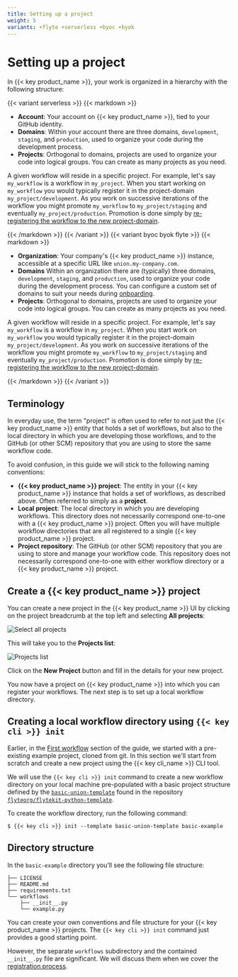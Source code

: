 ```yaml
---
title: Setting up a project
weight: 5
variants: +flyte +serverless +byoc +byok
---
```


# Setting up a project

In {{< key product_name >}}, your work is organized in a hierarchy with the following structure:

{{< variant serverless >}}
{{< markdown >}}

* **Account**: Your account on {{< key product_name >}}, tied to your GitHub identity.
* **Domains**: Within your account there are three domains, `development`, `staging`, and `production`, used to organize your code during the development process.
* **Projects**: Orthogonal to domains, projects are used to organize your code into logical groups. You can create as many projects as you need.

A given workflow will reside in a specific project. For example, let's say `my_workflow` is a workflow in `my_project`.
When you start working on `my_workflow` you would typically register it in the project-domain `my_project/development`.
As you work on successive iterations of the workflow you might promote `my_workflow` to `my_project/staging` and eventually  `my_project/production`.
Promotion is done simply by [re-registering the workflow to the new project-domain](./running-your-code).

{{< /markdown >}}
{{< /variant >}}
{{< variant byoc byok flyte >}}
{{< markdown >}}

* **Organization**: Your company's {{< key product_name >}} instance, accessible at a specific URL like `union.my-company.com`.
* **Domains** Within an organization there are (typically) three domains, `development`, `staging`, and `production`, used to organize your code during the development process.
You can configure a custom set of domains to suit your needs during [onboarding](../data-plane-setup/configuring-your-data-plane).
* **Projects**: Orthogonal to domains, projects are used to organize your code into logical groups. You can create as many projects as you need.

A given workflow will reside in a specific project. For example, let's say `my_workflow` is a workflow in `my_project`.
When you start work on `my_workflow` you would typically register it in the project-domain `my_project/development`.
As you work on successive iterations of the workflow you might promote `my_workflow` to `my_project/staging` and eventually `my_project/production`.
Promotion is done simply by [re-registering the workflow to the new project-domain](./running-your-code).

{{< /markdown >}}
{{< /variant >}}

## Terminology

In everyday use, the term "project" is often used to refer to not just the {{< key product_name >}} entity that holds a set of workflows,
but also to the local directory in which you are developing those workflows, and to the GitHub (or other SCM) repository that you are using to store the same workflow code.

To avoid confusion, in this guide we will stick to the following naming conventions:

* **{{< key product_name >}} project**: The entity in your {{< key product_name >}} instance that holds a set of workflows, as described above. Often referred to simply as a **project**.
* **Local project**: The local directory in which you are developing workflows.
  This directory does not necessarily correspond one-to-one with a {{< key product_name >}} project.
  Often you will have multiple workflow directories that are all registered to a single {{< key product_name >}} project.
* **Project repository**: The GitHub (or other SCM) repository that you are using to store and manage your workflow code.
  This repository does not necessarily correspond one-to-one with either workflow directory or a {{< key product_name >}} project.

## Create a {{< key product_name >}} project

You can create a new project in the {{< key product_name >}} UI by clicking on the project breadcrumb at the top left and selecting **All projects**:

![Select all projects](/_static/images/user-guide/development-cycle/setting-up-a-project/select-all-projects.png)

This will take you to the **Projects list**:

![Projects list](/_static/images/user-guide/development-cycle/setting-up-a-project/projects-list.png)

Click on the **New Project** button and fill in the details for your new project.

You now have a project on {{< key product_name >}} into which you can register your workflows.
The next step is to set up a local workflow directory.

## Creating a local workflow directory using `{{< key cli >}} init`

Earlier, in the [First workflow](../first-workflow) section of the guide, we started with a pre-existing example project, cloned from git.
In this section we'll start from scratch and create a new project using the {{< key cli_name >}} CLI tool.

We will use the `{{< key cli >}} init` command to create a new workflow directory on your local machine pre-populated with a basic project structure defined by the [`basic-union-template`](https://github.com/flyteorg/flytekit-python-template/tree/main/basic-union-template) found in the repository [`flyteorg/flytekit-python-template`](https://github.com/flyteorg/flytekit-python-template).

To create the workflow directory, run the following command:

```shell
$ {{< key cli >}} init --template basic-union-template basic-example
```

## Directory structure

In the `basic-example` directory you’ll see the following file structure:

```shell
├── LICENSE
├── README.md
├── requirements.txt
└── workflows
    ├── __init__.py
    └── example.py
```

You can create your own conventions and file structure for your {{< key product_name >}} projects.
The `{{< key cli >}} init` command just provides a good starting point.

However, the separate `workflows` subdirectory and the contained `__init__.py` file are significant.
We will discuss them when we cover the [registration process](./running-your-code).

<!-- TODO:
Add create of project on Union/FLyte instance using UI and flytectl/uctl
-->
